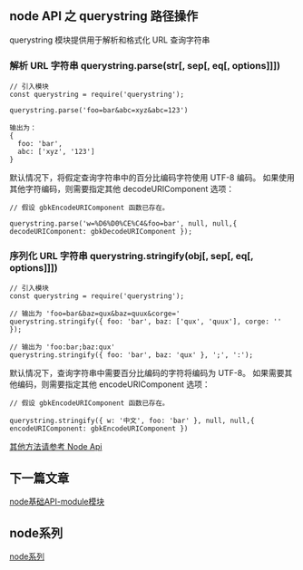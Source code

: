 ## node API 之 querystring 路径操作

querystring 模块提供用于解析和格式化 URL 查询字符串<br/>

### 解析 URL 字符串 querystring.parse(str[, sep[, eq[, options]]]) <br/>
```
// 引入模块
const querystring = require('querystring');

querystring.parse('foo=bar&abc=xyz&abc=123')

输出为：
{
  foo: 'bar',
  abc: ['xyz', '123']
}
```

默认情况下，将假定查询字符串中的百分比编码字符使用 UTF-8 编码。 如果使用其他字符编码，则需要指定其他 decodeURIComponent 选项：<br/>

```
// 假设 gbkEncodeURIComponent 函数已存在。

querystring.parse('w=%D6%D0%CE%C4&foo=bar', null, null,{ decodeURIComponent: gbkDecodeURIComponent });
```


### 序列化 URL 字符串 querystring.stringify(obj[, sep[, eq[, options]]]) <br/>

```
// 引入模块
const querystring = require('querystring');

// 输出为 'foo=bar&baz=qux&baz=quux&corge='
querystring.stringify({ foo: 'bar', baz: ['qux', 'quux'], corge: '' });

// 输出为 'foo:bar;baz:qux'
querystring.stringify({ foo: 'bar', baz: 'qux' }, ';', ':');
```

默认情况下，查询字符串中需要百分比编码的字符将编码为 UTF-8。 如果需要其他编码，则需要指定其他 encodeURIComponent 选项：

```
// 假设 gbkEncodeURIComponent 函数已存在。

querystring.stringify({ w: '中文', foo: 'bar' }, null, null,{ encodeURIComponent: gbkEncodeURIComponent })
```



<a href="https://nodejs.org/docs/latest-v9.x/api/querystring.html">其他方法请参考 Node Api </a><br/>



## 下一篇文章
<a href='https://github.com/MarsPen/-notes-summary/blob/master/node/module.md'>node基础API-module模块</a>

## node系列
<a href='https://github.com/MarsPen/-notes-summary/blob/master/node/index.md'>node系列</a>
